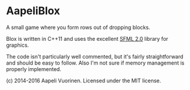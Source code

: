 AapeliBlox
===

A small game where you form rows out of dropping blocks.

Blox is written in C++11 and uses the excellent [SFML 2.0](http://www.sfml-dev.org/) library for graphics.

The code isn't particularly well commented, but it's fairly straightforward and should be easy to follow. Also I'm not sure if memory management is properly implemented.

(c) 2014-2016 Aapeli Vuorinen. Licensed under the MIT license.
